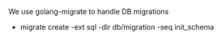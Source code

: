 We use golang-migrate to handle DB migrations

- migrate create -ext sql -dir db/migration -seq init_schema
